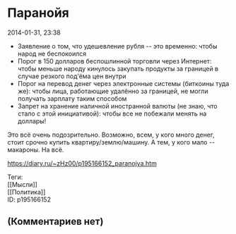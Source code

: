 Паранойя
========

  
2014-01-31, 23:38  
   
* Заявление о том, что удешевление рубля -- это временно: чтобы народ не беспокоился
* Порог в 150 долларов беспошлинной торговли через Интернет: чтобы меньше народу кинулось закупать продукты за границей в случае резкого под'ёма цен внутри
* Порог на перевод денег через электронные системы (биткоины туда же): чтобы лица, работающие удалённо за границей, не могли получать зарплату таким способом
* Запрет на хранение наличной иностранной валюты (не знаю, что стало с этой инициативой): чтобы все не побежали менять на доллары!

 Это всё очень подозрительно. Возможно, всем, у кого много денег, стоит срочно купить квартиру/землю/машину. А тем, у кого мало -- макароны. На всё.   
  
<https://diary.ru/~zHz00/p195166152_paranojya.htm>  
  
Теги:  
[[Мысли]]  
[[Политика]]  
ID: p195166152  


(Комментариев нет)
------------------